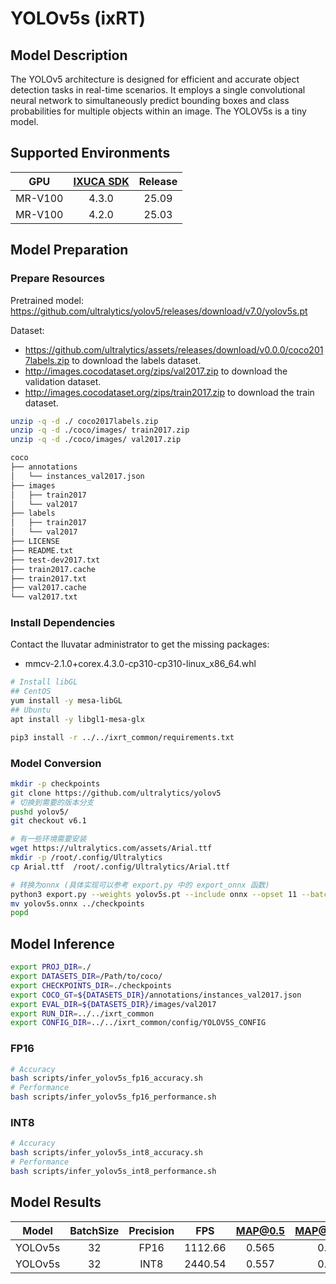 # YOLOv5s (ixRT)

## Model Description

The YOLOv5 architecture is designed for efficient and accurate object detection tasks in real-time scenarios. It employs a single convolutional neural network to simultaneously predict bounding boxes and class probabilities for multiple objects within an image. The YOLOV5s is a tiny model.

## Supported Environments

| GPU    | [IXUCA SDK](https://gitee.com/deep-spark/deepspark#%E5%A4%A9%E6%95%B0%E6%99%BA%E7%AE%97%E8%BD%AF%E4%BB%B6%E6%A0%88-ixuca) | Release |
| :----: | :----: | :----: |
| MR-V100 | 4.3.0 | 25.09 |
| MR-V100 | 4.2.0 | 25.03 |

## Model Preparation

### Prepare Resources

Pretrained model: <https://github.com/ultralytics/yolov5/releases/download/v7.0/yolov5s.pt>

Dataset:
  - <https://github.com/ultralytics/assets/releases/download/v0.0.0/coco2017labels.zip> to download the labels dataset.
  - <http://images.cocodataset.org/zips/val2017.zip> to download the validation dataset.
  - <http://images.cocodataset.org/zips/train2017.zip> to download the train dataset.

```bash
unzip -q -d ./ coco2017labels.zip
unzip -q -d ./coco/images/ train2017.zip
unzip -q -d ./coco/images/ val2017.zip

coco
├── annotations
│   └── instances_val2017.json
├── images
│   ├── train2017
│   └── val2017
├── labels
│   ├── train2017
│   └── val2017
├── LICENSE
├── README.txt
├── test-dev2017.txt
├── train2017.cache
├── train2017.txt
├── val2017.cache
└── val2017.txt
```

### Install Dependencies

Contact the Iluvatar administrator to get the missing packages:
- mmcv-2.1.0+corex.4.3.0-cp310-cp310-linux_x86_64.whl

```bash
# Install libGL
## CentOS
yum install -y mesa-libGL
## Ubuntu
apt install -y libgl1-mesa-glx

pip3 install -r ../../ixrt_common/requirements.txt
```

### Model Conversion

```bash
mkdir -p checkpoints
git clone https://github.com/ultralytics/yolov5
# 切换到需要的版本分支
pushd yolov5/
git checkout v6.1

# 有一些环境需要安装
wget https://ultralytics.com/assets/Arial.ttf
mkdir -p /root/.config/Ultralytics
cp Arial.ttf  /root/.config/Ultralytics/Arial.ttf

# 转换为onnx (具体实现可以参考 export.py 中的 export_onnx 函数)
python3 export.py --weights yolov5s.pt --include onnx --opset 11 --batch-size 32
mv yolov5s.onnx ../checkpoints
popd
```

## Model Inference

```bash
export PROJ_DIR=./
export DATASETS_DIR=/Path/to/coco/
export CHECKPOINTS_DIR=./checkpoints
export COCO_GT=${DATASETS_DIR}/annotations/instances_val2017.json
export EVAL_DIR=${DATASETS_DIR}/images/val2017
export RUN_DIR=../../ixrt_common
export CONFIG_DIR=../../ixrt_common/config/YOLOV5S_CONFIG
```

### FP16

```bash
# Accuracy
bash scripts/infer_yolov5s_fp16_accuracy.sh
# Performance
bash scripts/infer_yolov5s_fp16_performance.sh
```

### INT8

```bash
# Accuracy
bash scripts/infer_yolov5s_int8_accuracy.sh
# Performance
bash scripts/infer_yolov5s_int8_performance.sh
```

## Model Results

| Model   | BatchSize | Precision | FPS     | MAP@0.5 | MAP@0.5:0.95 |
| :----: | :----: | :----: | :----: | :----: | :----: |
| YOLOv5s | 32        | FP16      | 1112.66 | 0.565   | 0.370        |
| YOLOv5s | 32        | INT8      | 2440.54 | 0.557   | 0.351        |
